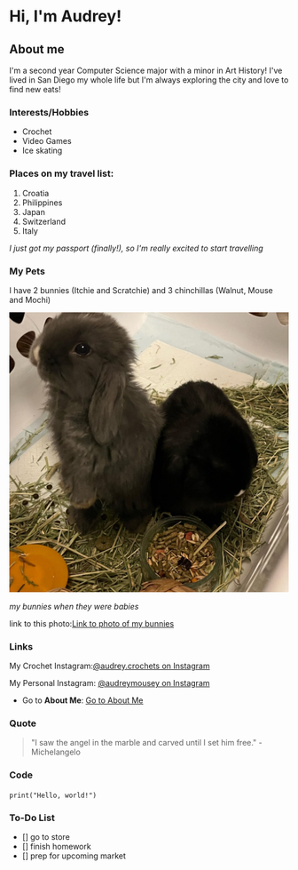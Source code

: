 # Hi, I'm Audrey!


## About me


I'm a second year Computer Science major with a minor in Art History! I've lived in San Diego my whole life but I'm always exploring the city and love to find new eats!



### Interests/Hobbies
- Crochet
- Video Games
- Ice skating


### Places on my travel list:
1. Croatia
2. Philippines
3. Japan
4. Switzerland
5. Italy


*I just got my passport (finally!), so I'm really excited to start travelling*


### My Pets
I have 2 bunnies (Itchie and Scratchie) and 3 chinchillas (Walnut, Mouse and Mochi)

![A picture of my bunnies when they were babies](./bunnies.jpeg)

*my bunnies when they were babies*

link to this photo:[Link to photo of my bunnies](./bunnies.jpeg)

### Links
My Crochet Instagram:[@audrey.crochets on Instagram](https://instagram.com/audrey.crochets)

My Personal Instagram: [@audreymousey on Instagram](https://instagram,com/audreymousey)

- Go to **About Me**: [Go to About Me](#about-me)

### Quote
> "I saw the angel in the marble and carved until I set him free." -Michelangelo

### Code
`print("Hello, world!")`

### To-Do List
- [] go to store
- [] finish homework
- [] prep for upcoming market
